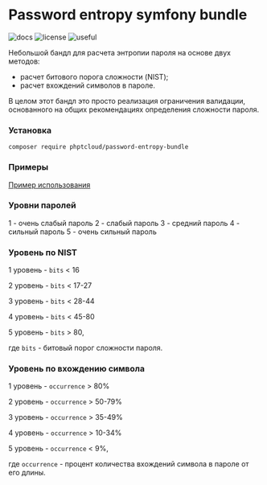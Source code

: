 # Password entropy symfony bundle

![docs](https://img.shields.io/badge/docs-yes-blue)  ![license](https://img.shields.io/badge/license-MIT-brightgreen) ![useful](https://img.shields.io/badge/Maintained%3F-yes-brightgreen)

Небольшой бандл для расчета энтропии пароля на основе двух методов:
- расчет битового порога сложности (NIST);
- расчет вхождений символов в пароле.

В целом этот бандл это просто реализация ограничения валидации, основанного на общих рекомендациях определения сложности пароля.

### Установка 

```shell
composer require phptcloud/password-entropy-bundle
```

### Примеры

[Пример использования](https://gitlab.com/tcloud.ax/password_entropy_bundle/-/blob/master/docs/usage.md)


### Уровни паролей

1 - очень слабый пароль
2 - слабый пароль
3 - средний пароль
4 - сильный пароль
5 - очень сильный пароль

### Уровень по NIST


1 уровень - `bits` < 16

2 уровень - `bits` < 17-27

3 уровень - `bits` < 28-44

4 уровень - `bits` < 45-80

5 уровень - `bits` > 80,


где `bits` - битовый порог сложности пароля.


### Уровень по вхождению символа


1 уровень - `occurrence` > 80%

2 уровень - `occurrence` > 50-79%

3 уровень - `occurrence` > 35-49%

4 уровень - `occurrence` > 10-34%

5 уровень - `occurrence` < 9%,


где `occurrence` - процент количества вхождений символа в пароле от его длины.
